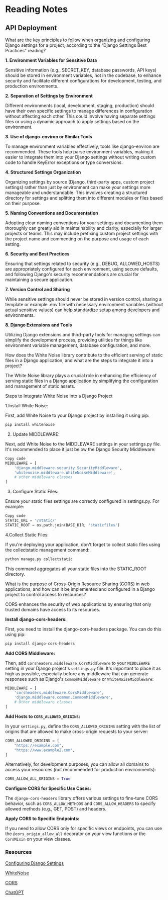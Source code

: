 # Reading Notes

## API Deployment

What are the key principles to follow when organizing and configuring Django settings for a project, according to the “Django Settings Best Practices” reading?

**1. Environment Variables for Sensitive Data**

Sensitive information (e.g., SECRET_KEY, database passwords, API keys) should be stored in environment variables, not in the codebase, to enhance security and facilitate different configurations for development, testing, and production environments​​​​.

**2. Separation of Settings by Environment**

Different environments (local, development, staging, production) should have their own specific settings to manage differences in configuration without affecting each other. This could involve having separate settings files or using a dynamic approach to apply settings based on the environment​​​​.

**3. Use of django-environ or Similar Tools**

To manage environment variables effectively, tools like django-environ are recommended. These tools help parse environment variables, making it easier to integrate them into your Django settings without writing custom code to handle KeyError exceptions or type conversions​​.

**4. Structured Settings Organization**
   
Organizing settings by source (Django, third-party apps, custom project settings) rather than just by environment can make your settings more manageable and understandable. This involves creating a structured directory for settings and splitting them into different modules or files based on their purpose​​.

**5. Naming Conventions and Documentation**
   
Adopting clear naming conventions for your settings and documenting them thoroughly can greatly aid in maintainability and clarity, especially for larger projects or teams. This may include prefixing custom project settings with the project name and commenting on the purpose and usage of each setting​​​​.

**6. Security and Best Practices**
   
Ensuring that settings related to security (e.g., DEBUG, ALLOWED_HOSTS) are appropriately configured for each environment, using secure defaults, and following Django's security recommendations are crucial for maintaining a secure application​​​​.

**7. Version Control and Sharing**
   
While sensitive settings should never be stored in version control, sharing a template or example .env file with necessary environment variables (without actual sensitive values) can help standardize setup among developers and environments​​.

**8. Django Extensions and Tools**
   
Utilizing Django extensions and third-party tools for managing settings can simplify the development process, providing utilities for things like environment variable management, database configuration, and more​​.

How does the White Noise library contribute to the efficient serving of static files in a Django application, and what are the steps to integrate it into a project?

The White Noise library plays a crucial role in enhancing the efficiency of serving static files in a Django application by simplifying the configuration and management of static assets.

Steps to Integrate White Noise into a Django Project

1.Install White Noise:

First, add White Noise to your Django project by installing it using pip:

```bash
pip install whitenoise
```

2. Update MIDDLEWARE:
   
Next, add White Noise to the MIDDLEWARE settings in your settings.py file. It's recommended to place it just below the Django Security Middleware:

```python
Copy code
MIDDLEWARE = [
    'django.middleware.security.SecurityMiddleware',
    'whitenoise.middleware.WhiteNoiseMiddleware',
    # other middleware classes
]
```

3. Configure Static Files:
   
Ensure your static files settings are correctly configured in settings.py. For example:

```python
Copy code
STATIC_URL = '/static/'
STATIC_ROOT = os.path.join(BASE_DIR, 'staticfiles')
```

4.Collect Static Files:

If you're deploying your application, don't forget to collect static files using the collectstatic management command:

```bash
python manage.py collectstatic
```

This command aggregates all your static files into the STATIC_ROOT directory.

What is the purpose of Cross-Origin Resource Sharing (CORS) in web applications, and how can it be implemented and configured in a Django project to control access to resources?

CORS enhances the security of web applications by ensuring that only trusted domains have access to its resources.

**Install django-cors-headers:**

First, you need to install the django-cors-headers package. You can do this using pip:

```bash
pip install django-cors-headers
```

**Add CORS Middleware:**

Then, add `corsheaders.middleware.CorsMiddleware` to your `MIDDLEWARE` setting in your Django project's `settings.py` file. It's important to place it as high as possible, especially before any middleware that can generate responses such as Django's `CommonMiddleware` or `WhiteNoiseMiddleware`:

```python
MIDDLEWARE = [
    'corsheaders.middleware.CorsMiddleware',
    'django.middleware.common.CommonMiddleware',
    # Other middleware classes
]
```

**Add Hosts to `CORS_ALLOWED_ORIGINS`:**

In your `settings.py`, define the `CORS_ALLOWED_ORIGINS` setting with the list of origins that are allowed to make cross-origin requests to your server:

```python
CORS_ALLOWED_ORIGINS = [
    "https://example.com",
    "https://www.example2.com",
]
```

Alternatively, for development purposes, you can allow all domains to access your resources (not recommended for production environments):

```python
CORS_ALLOW_ALL_ORIGINS = True
```

**Configure CORS for Specific Use Cases:**

The `django-cors-headers` library offers various settings to fine-tune CORS behavior, such as `CORS_ALLOW_METHODS` and `CORS_ALLOW_HEADERS` to specify allowed methods (e.g., GET, POST) and headers.

**Apply CORS to Specific Endpoints:**

If you need to allow CORS only for specific views or endpoints, you can use the `@cors_origin_allow_all` decorator on your view functions or the `CorsMixin` on your view classes.


### Resources

[Configuring Django Settings](https://djangostars.com/blog/configuring-django-settings-best-practices/)

[WhiteNoise](https://whitenoise.readthedocs.io/en/stable/)

[CORS](https://en.m.wikipedia.org/wiki/Cross-origin_resource_sharing)

[ChatGPT](https://chat.openai.com/)